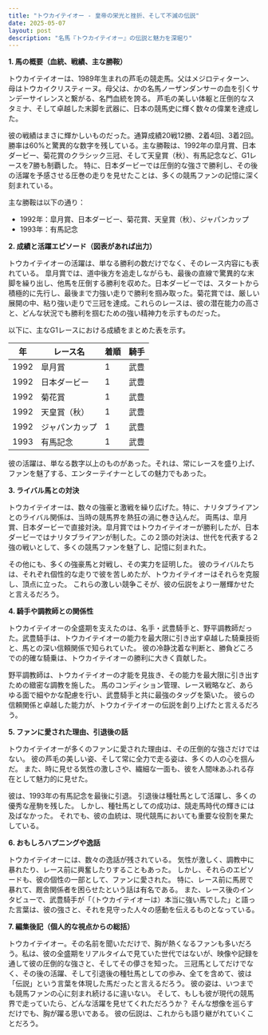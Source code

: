 ```yaml
---
title: "トウカイテイオー - 皇帝の栄光と挫折、そして不滅の伝説"
date: 2025-05-07
layout: post
description: "名馬『トウカイテイオー』の伝説と魅力を深堀り"
---
```


**1. 馬の概要（血統、戦績、主な勝鞍）**

トウカイテイオーは、1989年生まれの芦毛の競走馬。父はメジロティターン、母はトウカイクリスティーヌ。母父は、かの名馬ノーザンダンサーの血を引くサンデーサイレンスと繋がる、名門血統を誇る。  芦毛の美しい体躯と圧倒的なスタミナ、そして卓越した末脚を武器に、日本の競馬史に輝く数々の偉業を達成した。

彼の戦績はまさに輝かしいものだった。通算成績20戦12勝、2着4回、3着2回。勝率は60%と驚異的な数字を残している。主な勝鞍は、1992年の皐月賞、日本ダービー、菊花賞のクラシック三冠、そして天皇賞（秋）、有馬記念など、G1レースを7勝も制覇した。  特に、日本ダービーでは圧倒的な強さで勝利し、その後の活躍を予感させる圧巻の走りを見せたことは、多くの競馬ファンの記憶に深く刻まれている。

主な勝鞍は以下の通り：

* 1992年：皐月賞、日本ダービー、菊花賞、天皇賞（秋）、ジャパンカップ
* 1993年：有馬記念


**2. 成績と活躍エピソード（図表があれば出力）**

トウカイテイオーの活躍は、単なる勝利の数だけでなく、そのレース内容にも表れている。  皐月賞では、道中後方を追走しながらも、最後の直線で驚異的な末脚を繰り出し、他馬を圧倒する勝利を収めた。日本ダービーでは、スタートから積極的に先行し、最後まで力強い走りで勝利を掴み取った。菊花賞では、厳しい展開の中、粘り強い走りで三冠を達成。これらのレースは、彼の潜在能力の高さと、どんな状況でも勝利を掴むための強い精神力を示すものだった。

以下に、主なG1レースにおける成績をまとめた表を示す。

| 年 | レース名          | 着順 | 騎手      |
|---|-----------------|-----|-----------|
| 1992 | 皐月賞            | 1   | 武豊      |
| 1992 | 日本ダービー        | 1   | 武豊      |
| 1992 | 菊花賞            | 1   | 武豊      |
| 1992 | 天皇賞（秋）      | 1   | 武豊      |
| 1992 | ジャパンカップ      | 1   | 武豊      |
| 1993 | 有馬記念          | 1   | 武豊      |


彼の活躍は、単なる数字以上のものがあった。それは、常にレースを盛り上げ、ファンを魅了する、エンターテイナーとしての魅力でもあった。


**3. ライバル馬との対決**

トウカイテイオーは、数々の強豪と激戦を繰り広げた。特に、ナリタブライアンとのライバル関係は、当時の競馬界を熱狂の渦に巻き込んだ。  両馬は、皐月賞、日本ダービーで直接対決。皐月賞ではトウカイテイオーが勝利したが、日本ダービーではナリタブライアンが制した。この２頭の対決は、世代を代表する２強の戦いとして、多くの競馬ファンを魅了し、記憶に刻まれた。

その他にも、多くの強豪馬と対戦し、その実力を証明した。  彼のライバルたちは、それぞれ個性的な走りで彼を苦しめたが、トウカイテイオーはそれらを克服し、頂点に立った。  これらの激しい競争こそが、彼の伝説をより一層輝かせたと言えるだろう。


**4. 騎手や調教師との関係性**

トウカイテイオーの全盛期を支えたのは、名手・武豊騎手と、野平調教師だった。武豊騎手は、トウカイテイオーの能力を最大限に引き出す卓越した騎乗技術と、馬との深い信頼関係で知られていた。  彼の冷静沈着な判断と、勝負どころでの的確な騎乗は、トウカイテイオーの勝利に大きく貢献した。

野平調教師は、トウカイテイオーの才能を見抜き、その能力を最大限に引き出すための緻密な調教を施した。  馬のコンディション管理、レース戦略など、あらゆる面で細やかな配慮を行い、武豊騎手と共に最強のタッグを築いた。  彼らの信頼関係と卓越した能力が、トウカイテイオーの伝説を創り上げたと言えるだろう。


**5. ファンに愛された理由、引退後の話**

トウカイテイオーが多くのファンに愛された理由は、その圧倒的な強さだけではない。  彼の芦毛の美しい姿、そして常に全力で走る姿は、多くの人の心を掴んだ。  また、時に見せる気性の激しさや、繊細な一面も、彼を人間味あふれる存在として魅力的に見せた。

彼は、1993年の有馬記念を最後に引退。  引退後は種牡馬として活躍し、多くの優秀な産駒を残した。  しかし、種牡馬としての成功は、競走馬時代の輝きには及ばなかった。  それでも、彼の血統は、現代競馬においても重要な役割を果たしている。


**6. おもしろハプニングや逸話**

トウカイテイオーには、数々の逸話が残されている。  気性が激しく、調教中に暴れたり、レース前に興奮したりすることもあった。  しかし、それらのエピソードも、彼の個性の一部として、ファンに愛された。  特に、レース前に馬房で暴れて、厩舎関係者を困らせたという話は有名である。  また、レース後のインタビューで、武豊騎手が「（トウカイテイオーは）本当に強い馬でした」と語った言葉は、彼の強さと、それを見守った人々の感動を伝えるものとなっている。


**7. 編集後記（個人的な視点からの総括）**

トウカイテイオー。その名前を聞いただけで、胸が熱くなるファンも多いだろう。私は、彼の全盛期をリアルタイムで見ていた世代ではないが、映像や記録を通して彼の圧倒的な強さと、そしてその儚さを知った。  三冠馬としてだけでなく、その後の活躍、そして引退後の種牡馬としての歩み、全てを含めて、彼は「伝説」という言葉を体現した馬だったと言えるだろう。  彼の姿は、いつまでも競馬ファンの心に刻まれ続けるに違いない。  そして、もしも彼が現代の競馬界で走っていたら、どんな活躍を見せてくれただろうか？  そんな想像を巡らすだけでも、胸が躍る思いである。  彼の伝説は、これからも語り継がれていくことだろう。
